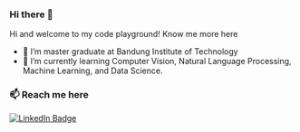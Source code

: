 ### Hi there 👋

Hi and welcome to my code playground! Know me more here

- 🔭 I’m master graduate at Bandung Institute of Technology
- 🌱 I’m currently learning Computer Vision, Natural Language Processing, Machine Learning, and Data Science.


### 📫 Reach me here
<div id="badges">
  <a href="https://www.linkedin.com/in/nadyadtm17/">
    <img src="https://img.shields.io/badge/LinkedIn-blue?style=for-the-badge&logo=linkedin&logoColor=white" alt="LinkedIn Badge"/>
  </a>
</div> 


<!--
**nadyadtm/nadyadtm** is a ✨ _special_ ✨ repository because its `README.md` (this file) appears on your GitHub profile.

Here are some ideas to get you started:

- 🔭 I’m currently working on ...
- 🌱 I’m currently learning ...
- 👯 I’m looking to collaborate on ...
- 🤔 I’m looking for help with ...
- 💬 Ask me about ...
- 📫 How to reach me: ...
- 😄 Pronouns: ...
- ⚡ Fun fact: ...
-->
